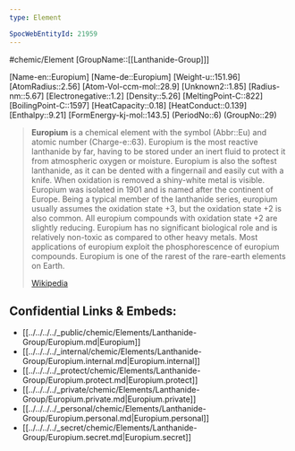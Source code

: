 ```yaml
---
type: Element

SpocWebEntityId: 21959
---
```


#chemic/Element 
[GroupName::[[Lanthanide-Group]]]

[Name-en::Europium]
[Name-de::Europium]
[Weight-u::151.96]
[AtomRadius::2.56]
[Atom-Vol-ccm-mol::28.9]
[Unknown2::1.85]
[Radius-nm::5.67]
[Electronegative::1.2]
[Density::5.26]
[MeltingPoint-C::822]
[BoilingPoint-C::1597]
[HeatCapacity::0.18]
[HeatConduct::0.139]
[Enthalpy::9.21]
[FormEnergy-kj-mol::143.5]
(PeriodNo::6)
(GroupNo::29)



> **Europium** is a chemical element with the symbol (Abbr::Eu) and atomic number (Charge-e::63). Europium is the most reactive lanthanide by far, having to be stored under an inert fluid to protect it from atmospheric oxygen or moisture. Europium is also the softest lanthanide, as it can be dented with a fingernail and easily cut with a knife. When oxidation is removed a shiny-white metal is visible. Europium was isolated in 1901 and is named after the continent of Europe. Being a typical member of the lanthanide series, europium usually assumes the oxidation state +3, but the oxidation state +2 is also common. All europium compounds with oxidation state +2 are slightly reducing. Europium has no significant biological role and is relatively non-toxic as compared to other heavy metals. Most applications of europium exploit the phosphorescence of europium compounds. Europium is one of the rarest of the rare-earth elements on Earth.
>
> [Wikipedia](https://en.wikipedia.org/wiki/Europium)




## Confidential Links & Embeds: 
- [[../../../../_public/chemic/Elements/Lanthanide-Group/Europium.md|Europium]] 
- [[../../../../_internal/chemic/Elements/Lanthanide-Group/Europium.internal.md|Europium.internal]] 
- [[../../../../_protect/chemic/Elements/Lanthanide-Group/Europium.protect.md|Europium.protect]] 
- [[../../../../_private/chemic/Elements/Lanthanide-Group/Europium.private.md|Europium.private]] 
- [[../../../../_personal/chemic/Elements/Lanthanide-Group/Europium.personal.md|Europium.personal]] 
- [[../../../../_secret/chemic/Elements/Lanthanide-Group/Europium.secret.md|Europium.secret]] 
